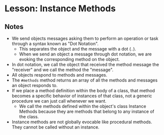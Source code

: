 # Lesson: Instance Methods

## Notes

- We send objects messages asking them to perform an operation or task through a syntax known as "Dot Notation".
  - This separates the object and the message with a dot (`.`).
  - When we send an object a message through dot notation, we are evoking the corresponding method on the object.
- In dot notation, we call the object that received the method message the "receiver" and we call the method the "message".
- All objects respond to methods and messages.
- The `#methods` method returns an array of all the methods and messages an object responds to.
- If we place a method definition within the body of a class, that method becomes a specific behavior of instances of that class, not a generic procedure we can just call whenever we want.
  - We call the methods defined within the object's class Instance Methods because they are methods that belong to any instance of the class.
- Instance methods are not globally evocable like procedural methods. They cannot be called without an instance.